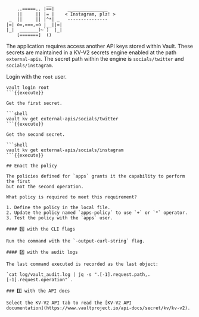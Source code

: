 ```
               __
    ..=====.. |==|     _______________
    ||     || |= |    < Instagram, plz! >
 _  ||     || |^*| _   ---------------
|=| o=,===,=o |__||=|
|_|  _______)~`)  |_|
    [=======]  ()
```

The application requires access another API keys stored within Vault. These
secrets are maintained in a KV-V2 secrets engine enabled at the path
`external-apis`. The secret path within the engine is `socials/twitter` and
`socials/instagram`.

Login with the `root` user.

```shell
vault login root
```{{execute}}

Get the first secret.

```shell
vault kv get external-apis/socials/twitter
```{{execute}}

Get the second secret.

```shell
vault kv get external-apis/socials/instagram
```{{execute}}

## Enact the policy

The policies defined for `apps` grants it the capability to perform the first
but not the second operation.

What policy is required to meet this requirement?

1. Define the policy in the local file.
2. Update the policy named `apps-policy` to use `+` or `*` operator.
3. Test the policy with the `apps` user.

#### 1️⃣ with the CLI flags

Run the command with the `-output-curl-string` flag.

#### 2️⃣ with the audit logs

The last command executed is recorded as the last object:

`cat log/vault_audit.log | jq -s ".[-1].request.path,.[-1].request.operation"`.

### 3️⃣ with the API docs

Select the KV-V2 API tab to read the [KV-V2 API
documentation](https://www.vaultproject.io/api-docs/secret/kv/kv-v2).
